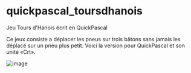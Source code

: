 # quickpascal_toursdhanois
Jeu Tours d'Hanois écrit en QuickPascal

 Ce jeux consiste a déplacer les pneus sur trois bâtons sans jamais les déplacé sur un pneu plus petit. Voici la version pour QuickPascal et son unité «Crt».

![image](https://user-images.githubusercontent.com/11842176/146687554-4d43d519-928e-4ed3-ab82-3a97e81d5b72.png)
